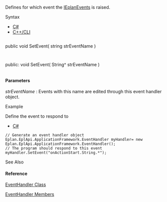 Defines for which event the [IEplanEvents](Eplan.EplApi.AFu~Eplan.EplApi.ApplicationFramework.IEplanEvents.html) is raised.

Syntax

* [C#](#i-syntax-CS)
* [C++/CLI](#i-syntax-CPP2005)

```
```
public void SetEvent( 
   string strEventName
)
```
```

```
```
public:
void SetEvent( 
   String^ strEventName
)
```
```

#### Parameters

*strEventName*
:   Events with this name are edited through this event handler object.

Example

Define the event to respond to

* [C#](#i-tab-content-8b5966d8-c1ef-414f-ab73-d1c399927558)

```
// Generate an event handler object
Eplan.EplApi.ApplicationFramework.EventHandler myHandler= new Eplan.EplApi.ApplicationFramework.EventHandler();
// The program should respond to this event
myHandler.SetEvent("onActionStart.String.*");
```

See Also

#### Reference

[EventHandler Class](Eplan.EplApi.AFu~Eplan.EplApi.ApplicationFramework.EventHandler.html)
  
[EventHandler Members](Eplan.EplApi.AFu~Eplan.EplApi.ApplicationFramework.EventHandler_members.html)